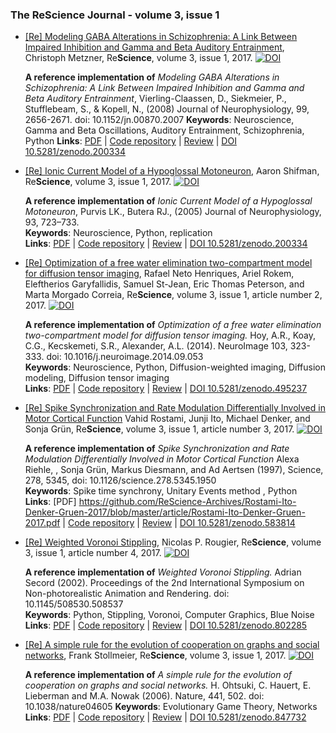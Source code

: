 ### The ReScience Journal - volume 3, issue 1

* [[Re] Modeling GABA Alterations in Schizophrenia: A Link Between Impaired Inhibition and Gamma and Beta Auditory Entrainment](https://github.com/ReScience-Archives/Metzner-2017/raw/master/article/Metzner-2017.pdf), Christoph Metzner, Re**Science**, volume 3, issue 1, 2017. [![DOI](https://zenodo.org/badge/DOI/10.5281/zenodo.854617.svg)](https://doi.org/10.5281/zenodo.854617)

  **A reference implementation of** *Modeling GABA Alterations in Schizophrenia: A Link Between Impaired Inhibition and Gamma and Beta Auditory Entrainment*,
    Vierling-Claassen, D., Siekmeier, P., Stufflebeam, S., & Kopell, N., (2008) Journal of Neurophysiology, 99, 2656-2671. doi: 10.1152/jn.00870.2007
  **Keywords**: Neuroscience, Gamma and Beta Oscillations, Auditory Entrainment, Schizophrenia, Python
  **Links**: [PDF](https://github.com/ReScience-Archives/Metzner-2017/raw/master/article/Metzner-2017.pdf) |
             [Code repository](https://github.com/ReScience-Archives/Metzner-2017.git) |
             [Review](https://github.com/ReScience/ReScience-submission/pull/30) |
             [DOI 10.5281/zenodo.200334](http://doi.org/10.5281/zenodo.854617)
             
* [[Re] Ionic Current Model of a Hypoglossal Motoneuron](https://github.com/ReScience-Archives/Shifman-2017/raw/master/article/shifman-2017.pdf), Aaron Shifman, Re**Science**, volume 3, issue 1, 2017. [![DOI](https://zenodo.org/badge/DOI/10.5281/zenodo.254145.svg)](https://doi.org/10.5281/zenodo.254145)

  **A reference implementation of** *Ionic Current Model of a Hypoglossal Motoneuron*,
    Purvis LK., Butera RJ., (2005) Journal of Neurophysiology, 93, 723–733.  
  **Keywords**: Neuroscience, Python, replication  
  **Links**: [PDF](https://github.com/ReScience-Archives/Shifman-2017/raw/master/article/shifman-2017.pdf) |
             [Code repository](https://github.com/ReScience-Archives/Shifman-2017.git) |
             [Review](https://github.com/ReScience/ReScience-submission/pull/22) |
             [DOI 10.5281/zenodo.200334](http://doi.org/10.5281/zenodo.254145)

* [[Re] Optimization of a free water elimination two-compartment model for diffusion tensor
  imaging](https://github.com/ReScience-Archives/Henriques-Rokem-Garyfallidis-St-Jean-Peterson-Correia-2017/raw/master/article/Henriques-Rokem-Garyfallidis-St-Jean-Peterson-Correia-2017.pdf),
  Rafael Neto Henriques, Ariel Rokem, Eleftherios Garyfallidis, Samuel St-Jean,
  Eric Thomas Peterson, and Marta Morgado Correia, Re**Science**, volume 3,
  issue 1, article number 2, 2017.
  [![DOI](https://zenodo.org/badge/DOI/10.5281/zenodo.495237.svg)](https://doi.org/10.5281/zenodo.495237)

  **A reference implementation of** *Optimization of a free water elimination two-compartment model for diffusion tensor imaging.*
  Hoy, A.R., Koay, C.G., Kecskemeti, S.R., Alexander, A.L. (2014). NeuroImage 103, 323-333. doi: 10.1016/j.neuroimage.2014.09.053  
  **Keywords**: Neuroscience, Python, Diffusion-weighted imaging, Diffusion modeling, Diffusion tensor imaging  
  **Links**: [PDF](https://github.com/ReScience-Archives/Henriques-Rokem-Garyfallidis-St-Jean-Peterson-Correia-2017/raw/master/article/Henriques-Rokem-Garyfallidis-St-Jean-Peterson-Correia-2017.pdf) |
             [Code repository](https://github.com/ReScience-Archives/Henriques-Rokem-Garyfallidis-St-Jean-Peterson-Correia-2017) |
             [Review](https://github.com/ReScience/ReScience-submission/pull/26) |
             [DOI 10.5281/zenodo.495237](https://doi.org/10.5281/zenodo.495237)

* [[Re] Spike Synchronization and Rate Modulation Differentially Involved in Motor Cortical Function](https://github.com/ReScience-Archives/Rostami-Ito-Denker-Gruen-2017/blob/master/article/Rostami-Ito-Denker-Gruen-2017.pdf)
  Vahid Rostami, Junji Ito, Michael Denker, and Sonja Grün, Re**Science**, volume 3, issue 1, article number 3, 2017.
  [![DOI](https://zenodo.org/badge/DOI/10.5281/zenodo.583814.svg)](https://doi.org/10.5281/zenodo.583814)

  **A reference implementation of** *Spike Synchronization and Rate Modulation Differentially Involved in Motor Cortical Function* Alexa Riehle, , Sonja Grün, Markus Diesmann, and Ad Aertsen (1997), Science, 278, 5345, doi: 10.1126/science.278.5345.1950  
  **Keywords**: Spike time synchrony, Unitary Events method , Python  
  **Links**: [PDF] https://github.com/ReScience-Archives/Rostami-Ito-Denker-Gruen-2017/blob/master/article/Rostami-Ito-Denker-Gruen-2017.pdf |
             [Code repository](https://github.com/ReScience-Archives/Rostami-Ito-Denker-Gruen-2017) | 
             [Review](https://github.com/ReScience/ReScience-submission/pull/24) |
             [DOI 10.5281/zenodo.583814](https://doi.org/10.5281/zenodo.583814)

* [[Re] Weighted Voronoi Stippling](https://github.com/ReScience-Archives/Rougier-2017/blob/master/article/Rougier-2017.pdf),
  Nicolas P. Rougier, Re**Science**, volume 3, issue 1, article number 4, 2017.
  [![DOI](https://zenodo.org/badge/DOI/10.5281/zenodo.802285.svg)](https://doi.org/10.5281/zenodo.802285)

  **A reference implementation of** *Weighted Voronoi Stippling.*
  Adrian Secord (2002). Proceedings of the 2nd International Symposium on Non-photorealistic Animation and Rendering. doi: 10.1145/508530.508537  
  **Keywords**: Python, Stippling, Voronoi, Computer Graphics, Blue Noise  
  **Links**: [PDF](https://github.com/ReScience-Archives/Rougier-2017/blob/master/article/Rougier-2017.pdf) |
             [Code repository](https://github.com/ReScience-Archives/Rougier-2017) |
             [Review](https://github.com/ReScience/ReScience-submission/pull/28) |
             [DOI 10.5281/zenodo.802285](https://doi.org/10.5281/zenodo.802285)

* [[Re] A simple rule for the evolution of cooperation on graphs and social networks](https://github.com/ReScience-Archives/Stollmeier-2017/raw/master/article/stollmeier-2017.pdf), Frank Stollmeier, Re**Science**, volume 3, issue 1, 2017. [![DOI](https://zenodo.org/badge/DOI/10.5281/zenodo.847732.svg)](https://doi.org/10.5281/zenodo.847732)

  **A reference implementation of** *A simple rule for the evolution of cooperation on graphs and social networks.*
H. Ohtsuki, C. Hauert, E. Lieberman and M.A. Nowak (2006). Nature, 441, 502. doi: 10.1038/nature04605
  **Keywords**: Evolutionary Game Theory, Networks 
  **Links**: [PDF](https://github.com/ReScience-Archives/Stollmeier-2017/blob/master/article/Stollmeier-2017.pdf) |
             [Code repository](https://github.com/ReScience-Archives/Stollmeier-2017) |
             [Review](https://github.com/ReScience/ReScience-submission/pull/27) |
             [DOI 10.5281/zenodo.847732](https://doi.org/10.5281/zenodo.847732)

